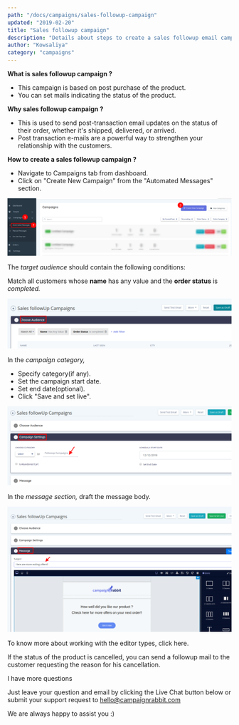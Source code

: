 ```yaml
---
path: "/docs/campaigns/sales-followup-campaign"
updated: "2019-02-20"
title: "Sales followup campaign"
description: "Details about steps to create a sales followup email campaign"
author: "Kowsaliya"
category: "campaigns"
---
```

**What is sales followup campaign ?**
* This campaign is based on post purchase of the product.
* You can set mails indicating the status of the product.

**Why sales followup campaign ?**
* This is used to send post-transaction email updates on the status of their order, whether it's shipped, delivered, or arrived.
* Post transaction e-mails are a powerful way to strengthen your relationship with the customers.

**How to create a sales followup campaign ?**
* Navigate to Campaigns tab from dashboard.
* Click on "Create New Campaign" from the "Automated Messages" section.

![AutomatedMessages](https://raw.githubusercontent.com/campaignrabbit/cr-media/master/images/docs/campaigns/automated-campaigns/AutomatedMessages.png)

The *target audience* should contain the following conditions:

Match all customers whose **name** has any value and the **order status** is *completed.*

![Audience](https://raw.githubusercontent.com/campaignrabbit/cr-media/master/images/docs/campaigns/automated-campaigns/salesfollowup.png)

In the *campaign category,*
* Specify category(if any).
* Set the campaign start date.
* Set end date(optional).
* Click "Save and set live".


![SalesSetting](https://raw.githubusercontent.com/campaignrabbit/cr-media/master/images/docs/campaigns/automated-campaigns/salessetting.png)

In the *message section,* draft the message body.

![FollowupBody](https://raw.githubusercontent.com/campaignrabbit/cr-media/master/images/docs/campaigns/automated-campaigns/salesfollowupBody.png)

To know more about working with the editor types, click <link-text url="https://docs.campaignrabbit.com/campaigns/working-with-editor" rel="noopener" target="_blank">here.</link-text>

If the status of the product is cancelled, you can send a followup mail to the customer requesting the reason for his cancellation.

I have more questions

Just leave your question and email by clicking the Live Chat button below or submit your support request to <hello@campaignrabbit.com>

We are always happy to assist you :)

